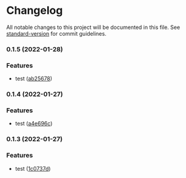 # Changelog

All notable changes to this project will be documented in this file. See [standard-version](https://github.com/conventional-changelog/standard-version) for commit guidelines.

### 0.1.5 (2022-01-28)


### Features

* test ([ab25678](https://github.com/moeui/number-format/commit/ab2567885d85e6c8505eb3f344656fc03bd76288))

### 0.1.4 (2022-01-27)


### Features

* test ([a4e696c](https://github.com/moeui/number-format/commit/a4e696cd287864a70b98111b3e55dfb938eb9e61))

### 0.1.3 (2022-01-27)


### Features

* test ([1c0737d](https://github.com/moeui/number-format/commit/1c0737d7857f492782b06ef2f00cc24469d5cd71))
